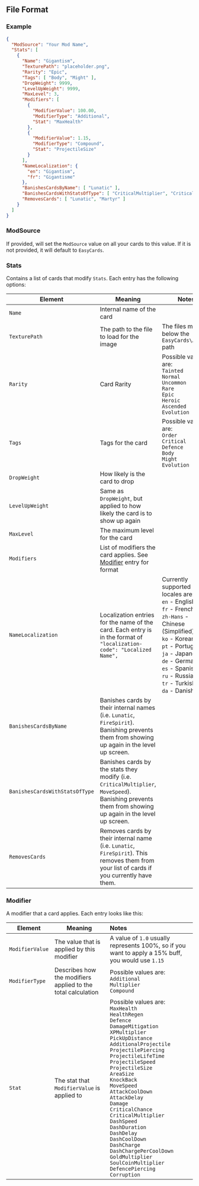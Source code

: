 ## File Format

### Example

```json
{
  "ModSource": "Your Mod Name",
  "Stats": [
    {
      "Name": "Gigantism",
      "TexturePath": "placeholder.png",
      "Rarity": "Epic",
      "Tags": [ "Body", "Might" ],
      "DropWeight": 9999,
      "LevelUpWeight": 9999,
      "MaxLevel": 3,
      "Modifiers": [
        {
          "ModifierValue": 100.00,
          "ModifierType": "Additional",
          "Stat": "MaxHealth"
        },
        {
          "ModifierValue": 1.15,
          "ModifierType": "Compound",
          "Stat": "ProjectileSize"
        }
      ],
      "NameLocalization": {
        "en": "Gigantism",
        "fr": "Gigantisme"
      },
      "BanishesCardsByName": [ "Lunatic" ],
      "BanishesCardsWithStatsOfType": [ "CriticalMultiplier", "CriticalChance" ],
      "RemovesCards": [ "Lunatic", "Martyr" ]
    }
  ]
}
```

### ModSource

If provided, will set the `ModSource` value on all your cards to this value. If it is not provided, it will default to `EasyCards`.

### Stats

Contains a list of cards that modify `Stats`. Each entry has the following options:

| Element               | Meaning                                                                                                                                                 | Notes                                                                                                                                                                                                                                                                        |
|-----------------------|---------------------------------------------------------------------------------------------------------------------------------------------------------|------------------------------------------------------------------------------------------------------------------------------------------------------------------------------------------------------------------------------------------------------------------------------|
| `Name`                | Internal name of the card                                                                                                                               |                                                                                                                                                                                                                                                                              | 
| `TexturePath`         | The path to the file to load for the image                                                                                                              | The files must be below the `EasyCards\Assets` path                                                                                                                                                                                                                          |
| `Rarity`              | Card Rarity                                                                                                                                             | Possible values are: <br/>`Tainted`<br/>`Normal`<br/>`Uncommon`<br/>`Rare`<br/>`Epic`<br/>`Heroic`<br/>`Ascended`<br/>`Evolution`                                                                                                                                            |
| `Tags`                | Tags for the card                                                                                                                                       | Possible values are: <br/>`Order`<br/>`Critical`<br/>`Defence`<br/>`Body`<br/>`Might`<br/>`Evolution`                                                                                                                                                                        |
| `DropWeight`          | How likely is the card to drop                                                                                                                          |                                                                                                                                                                                                                                                                              |
| `LevelUpWeight`       | Same as `DropWeight`, but applied to how likely the card is to show up again                                                                            |                                                                                                                                                                                                                                                                              |
| `MaxLevel`            | The maximum level for the card                                                                                                                          |                                                                                                                                                                                                                                                                              |
| `Modifiers`           | List of modifiers the card applies. See [Modifier](#modifier) entry for format                                                                          |                                                                                                                                                                                                                                                                              |
| `NameLocalization`    | Localization entries for the name of the card. Each entry is in the format of `"localization-code": "Localized Name",`                                  | Currently supported locales are:<br/>`en` - English<br/>`fr` - French<br />`zh-Hans` - Chinese (Simplified)<br />`ko` - Korean<br />`pt` - Portuguese<br />`ja` - Japanese<br />`de` - German<br />`es` - Spanish<br />`ru` - Russian<br />`tr` - Turkish<br />`da` - Danish |
| `BanishesCardsByName` | Banishes cards by their internal names (i.e. `Lunatic`, `FireSpirit`). Banishing prevents them from showing up again in the level up screen.            |                                                                                                                                                                                                                                                                              |
| `BanishesCardsWithStatsOfType` | Banishes cards by the stats they modify (i.e. `CriticalMultiplier`, `MoveSpeed`). Banishing prevents them from showing up again in the level up screen. |                                                                                                                                                                                                                                                                              |
| `RemovesCards` | Removes cards by their internal name (i.e. `Lunatic`, `FireSpirit`). This removes them from your list of cards if you currently have them.              |                                                                                                                                                                                                                                                                              |

### Modifier

A modifier that a card applies. Each entry looks like this:

| Element         | Meaning                                                      | Notes                                                                                                                                                                                                                                                                                                                                                                                                                                                                                                                                                                                                                                            |
|-----------------|--------------------------------------------------------------|:-------------------------------------------------------------------------------------------------------------------------------------------------------------------------------------------------------------------------------------------------------------------------------------------------------------------------------------------------------------------------------------------------------------------------------------------------------------------------------------------------------------------------------------------------------------------------------------------------------------------------------------------------|
| `ModifierValue` | The value that is applied by this modifier                   | A value of `1.0` usually represents 100%, so if you want to apply a 15% buff, you would use `1.15`                                                                                                                                                                                                                                                                                                                                                                                                                                                                                                                                               |
| `ModifierType`  | Describes how the modifiers applied to the total calculation | Possible values are:<br/>`Additional`<br/>`Multiplier`<br/>`Compound`                                                                                                                                                                                                                                                                                                                                                                                                                                                                                                                                                                            |
| `Stat`          | The stat that `ModifierValue` is applied to                  | Possible values are:<br/>`MaxHealth`<br />`HealthRegen`<br />`Defence`<br />`DamageMitigation`<br />`XPMultiplier`<br />`PickUpDistance`<br />`AdditionalProjectile`<br />`ProjectilePiercing`<br />`ProjectileLifeTime`<br />`ProjectileSpeed`<br />`ProjectileSize`<br />`AreaSize`<br />`KnockBack`<br />`MoveSpeed`<br />`AttackCoolDown`<br />`AttackDelay`<br />`Damage`<br />`CriticalChance`<br />`CriticalMultiplier`<br />`DashSpeed`<br />`DashDuration`<br />`DashDelay`<br />`DashCoolDown`<br />`DashCharge`<br />`DashChargePerCoolDown`<br />`GoldMultiplier`<br />`SoulCoinMultiplier`<br />`DefencePiercing`<br />`Corruption` |